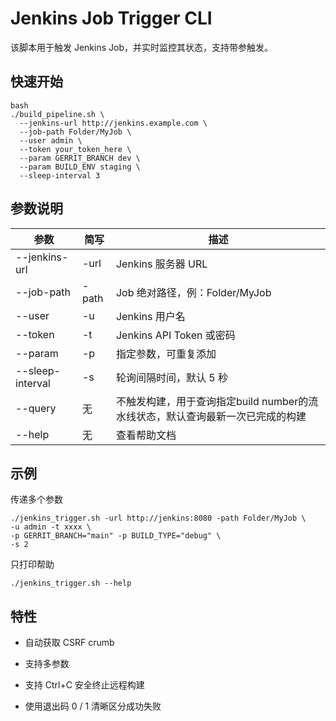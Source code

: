 # Jenkins Job Trigger CLI
该脚本用于触发 Jenkins Job，并实时监控其状态，支持带参触发。
## 快速开始
```shell
bash
./build_pipeline.sh \
  --jenkins-url http://jenkins.example.com \
  --job-path Folder/MyJob \
  --user admin \
  --token your_token_here \
  --param GERRIT_BRANCH dev \
  --param BUILD_ENV staging \
  --sleep-interval 3
```
## 参数说明
|参数|	简写|	描述|
|--|--|--|
|--jenkins-url <url>|	-url	|Jenkins 服务器 URL|
|--job-path <path>	|-path	|Job 绝对路径，例：Folder/MyJob|
|--user <user>	|-u	|Jenkins 用户名
|--token <token>|	-t	|Jenkins API Token 或密码
|--param <k> <v>	|-p	|指定参数，可重复添加
|--sleep-interval <sec>	|-s	|轮询间隔时间，默认 5 秒
|--query	|无	|不触发构建，用于查询指定build number的流水线状态，默认查询最新一次已完成的构建
|--help	|无	|查看帮助文档

## 示例
传递多个参数
```shell
./jenkins_trigger.sh -url http://jenkins:8080 -path Folder/MyJob \
-u admin -t xxxx \
-p GERRIT_BRANCH="main" -p BUILD_TYPE="debug" \
-s 2
```
只打印帮助
```shell
./jenkins_trigger.sh --help
```

## 特性
- 自动获取 CSRF crumb

- 支持多参数

- 支持 Ctrl+C 安全终止远程构建

- 使用退出码 0 / 1 清晰区分成功失败